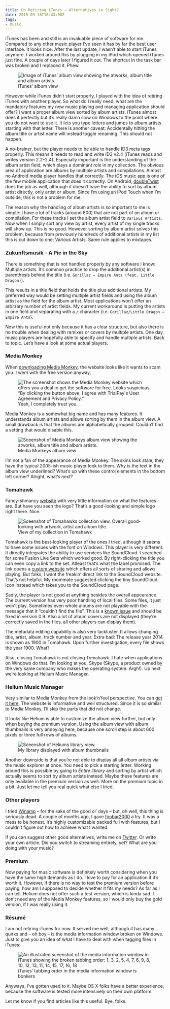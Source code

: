 ```yaml
---
title: On Retiring iTunes – Alternatives in Sight?
date: 2015-09-18T16:43:00Z
tags:
- music
---
```

iTunes has been and still is an invaluable piece of software for me. Compared to any other music player I’ve seen it has by far the best user interface. It looks nice. After the last update, I wasn’t able to start iTunes anymore. I worked around this by plugging in my iPod which opened iTunes just fine. A couple of days later I figured it out. The shortcut in the task bar was broken and I replaced it. Phew.

<figure>
  <img src="/img/posts/on-retiring-itunes-1.jpg" alt="Image of iTunes’ album view showing the atworks, album title and album artists.">
  <figcaption>iTunes’ album view</figcaption>
</figure>

However while iTunes didn’t start properly, I played with the idea of retiring iTunes with another player. So what do I really need, what are the mandatory features my new music playing and managing application should offer? I want a proper album view sorted by album artists. iTunes almost does it perfectly but it’s really damn slow on Windows to the point where you do not want to use it. It lets you type letters and jumps to album artists starting with that letter. There is another caveat: Accidentally hitting the album title or artist name will instead toggle renaming. This should not happen.

A no-brainer, but the player needs to be able to handle ID3 meta tags properly. This means it needs to read and write ID3 v2.4 (iTunes reads and writes version 2.2–2.4). Especially important is the understanding of the album artist field, which plays a dominant role in my collection. The obvious area of application are albums by multiple artists and compilations. Almost no Android media player handles that correctly. The iOS music app is one of the few mobile application that does it correctly. On Android, [doubleTwist](https://play.google.com/store/apps/details?id=com.doubleTwist.androidPlayer&hl=en) does the job as well, although it doesn’t have the ability to sort by album artist directly, only artist or album. Since I’m using an iPod Touch when I’m outside, this is not a problem for me.

The reason why the handling of album artists is so important to me is simple: I have a lot of tracks (around 800) that are not part of an album or compilation. For these tracks I set the album artist field to `Various Artists`. Now when I simply sort any view by artist, every artist of my single tracks will show up. This is no good. However sorting by album artist solves this problem, because from previously hundreds of additional artists in my list this is cut down to one: Various Artists. Same rule applies to mixtapes.

### Zukunftsmusik – A Pie in the Sky

There is something that is not handled properly by any software I know: Multiple artists. It’s common practice to drop the additional artist(s) in parenthesis behind the title (i.e. `Gorillaz – Empire Ants (feat. Little Dragon)`).

This results in a title field that holds the title plus additional artists. My preferred way would be setting multiple artist fields and using the album artist as the field for the album artist. Most applications won’t offer an arbitrary number of artist fields. My current workaround is putting the artists in one field and separating with a `/` character (i.e. `Gorillaz/Little Dragon – Empire Ants`).

Now this is useful not only because it has a clear structure, but also there is no trouble when dealing with remixes or covers by multiple artists. One day, music players are hopefully able to specify and handle multiple artists. Back to topic. Let’s have a look at some actual players.

### Media Monkey

When [downloading Media Monkey](http://www.mediamonkey.com/download/), the website looks like it wants to scam you. I went with the free version anyway.

<figure>
  <img src="/img/posts/on-retiring-itunes-2.jpg" alt="The screenshot shows the Media Monkey website which offers you a deal to get the software for free. Looks suspicious.">
  <figcaption><q>By clicking the button above, I agree with TrialPay's User Agreement and Privacy Policy.</q><br>Yeah, I completely trust you.</figcaption>
</figure>

Media Monkey is a somewhat big name and has many features. It understands album artists and allows sorting by them in the album view. A small drawback is that the albums are alphabetically grouped. Couldn’t find a setting that would disable this.

<figure>
  <img src="/img/posts/on-retiring-itunes-3.jpg" alt="Sceenshot of Media Monkeys album view showing the atworks, album title and album artists.">
  <figcaption>Media Monkeys album view</figcaption>
</figure>

I’m not a fan of the appearance of Media Monkey. The skins look stale, they have the typical 2005-ish music player look to them. Why is the text in the album view underlined? What’s up with these control elements in the bottom left corner? Alright, what’s next?

### Tomahawk

Fancy-shmancy [website](https://www.tomahawk-player.org/) with very little information on what the features are. But have you seen the logo? That’s a good-looking and simple logo right there. Nice.

<figure>
  <img src="/img/posts/on-retiring-itunes-4.jpg" alt="Sceenshot of Tomahawks collection view. Overall good-looking with artwork, artist and album title.">
  <figcaption>View of my collection in Tomahawk</figcaption>
</figure>

Tomahawk is the best-looking player of the ones I tried, although it seems to have some issues with the font on Windows. This player is very different. It directly integrates the ability to use services like SoundCloud. I searched for some Fusion Live Sets which worked good. By right-clicking the title you can even copy a link to the set. Atleast that’s what the label promised. The link opens a [custom website](http://toma.hk/c56laaab) which offers all sorts of sharing and allows playing. But folks, I want the freakin’ direct link to the SoundCloud website. That’s not helpful. My roommate suggested clicking the tiny SoundCloud icon instead which takes you to the SoundCloud page.

Sadly, the player is not good at anything besides the overall appearance. The current version has very poor handling of local files. Some files, it just won’t play. Sometimes even whole albums are not playable with the message that it “couldn’t find the file”. This is a [known issue](https://twitter.com/tomahawk/status/644139564995616768) and should be fixed in version 0.9. Also a lot of album covers are not displayed (they’re correctly saved in the files, all other players can display them).

The metadata editing capability is also very lackluster. It allows changing title, artist, album, track number and year. Extra bad: The release year 2014 is shown as 1900 in Tomahawk. Upon further investigation, every file shows the year 1900. What?

Also, closing Tomahawk is not closing Tomahawk. I hate when applications on Windows do that. I’m looking at you, Skype (Skype, a product owned by the very same company who makes the operating system. Argh!). Up next we’re looking at Helium Music Manager.

### Helium Music Manager

Very similar to Media Monkey from the look’n’feel perspective. You can [get it here](http://www.helium-music-manager.com/download/). The website is informative and well structured. Since it is so similar to Media Monkey, I’ll skip the parts that did not change.

It looks like Helium is able to customize the album view further, but only when buying the premium version. Using the album view with album thumbnails is very annoying here, because one scroll step is about 600 pixels or three full rows of albums.

<figure>
  <img src="/img/posts/on-retiring-itunes-5.jpg" alt="Sceenshot of Heliums library view.">
  <figcaption>My library displayed with album thumbnails</figcaption>
</figure>

Another downside is that you’re not able to display all all album artists via the music explorer at once. You need to pick a starting letter. Working around this is possible by going to *Entire library* and sorting by artist which actually seems to sort by album artists instead. Maybe these features are only available in the premium version as well. More on the premium topic in a bit. Just let me tell you real quick what else I tried.

### Other players

I tried [Winamp](http://www.winamp.com/) – for the sake of the good ol’ days – but, oh well, this thing is seriously dead. A couple of months ago, I gave [foobar2000](http://www.foobar2000.org/) a try. It was a mess to be honest. It’s highly customizable packed full with features, but I couldn’t figure out how to achieve what I wanted.

If you can suggest other good alternatives, write me on [Twitter](https://twitter.com/kleinfreund). Or write your own article. Did you switch to streaming entirely, yet? What are you doing with your music?

### Premium

Now paying for music software is definitely worth considering when you have the same high demands as I do. I love to pay for an application if it’s worth it. However, if there is no way to test the premium version before paying, how am I supposed to decide whether it fits my needs? As far as I can tell, Helium does not offer such a test version, which is kinda sad. I don’t need any of the Media Monkey features, so I would only buy the gold version, if I was really using it.

### Résumé

I am not retiring iTunes for now. It served me well, although it has many quirks and – oh boy – is the media information window broken on Windows. Just to give you an idea of what I have to deal with when tagging files in iTunes:

<figure>
  <img src="/img/posts/on-retiring-itunes-6.jpg" alt="An illustrated sceenshot of the media information window in iTunes showing the broken tabbing order: 1, 3, 2, 5, 4, 7, 6, 9, 8, 10, 12, 13, 11, 14, 15, 17, 16, 18">
  <figcaption>iTunes’ tabbing order in the media information window is bonkers</figcaption>
</figure>

Anyways, I’ve gotten used to it. Maybe OS X folks have a better experience, because the software is tested more intensively on their own platform.

Let me know if you find articles like this useful. Bye, folks.
